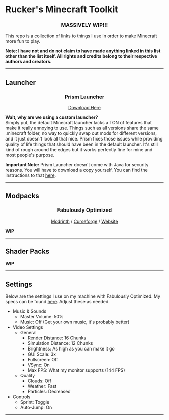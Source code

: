 # Rucker's Minecraft Toolkit
<h3 align="center"><b>MASSIVELY WIP!!!</h3></b>  

This repo is a collection of links to things I use in order to make Minecraft more fun to play.  
  
<b>Note: I have not and do not claim to have made anything linked in this list other than the list itself. All rights and credits belong to their respective authors and creators.</b>  

--------------------
## Launcher
<h3 align="center">Prism Launcher</h3>  
<p align="center"><a href="https://github.com/PrismLauncher/PrismLauncher/releases/latest" target="_blank">Download Here</a></p>  
  
<b>Wait, why are we using a custom launcher?</b>  
Simply put, the default Minecraft launcher lacks a TON of features that make it really annoying to use. Things such as all versions share the same .minecraft folder, no way to quickly swap out mods for different versions, and it just doesn't look all that nice. Prism fixes those issues while providing quality of life things that should have been in the default launcher. It's still kind of rough around the edges but it works perfectly fine for mine and most people's purpose.

<b>Important Note:</b> Prism Launcher doesn't come with Java for security reasons. You will have to download a copy yourself. You can find the instructions to that [here](https://prismlauncher.org/wiki/getting-started/installing-java/).

--------------------
## Modpacks
<h3 align="center">Fabulously Optimized</h3>  
<p align="center"><a href="https://modrinth.com/modpack/fabulously-optimized" target="_blank">Modrinth</a> / <a href="https://www.curseforge.com/minecraft/modpacks/fabulously-optimized" target="_blank">Curseforge</a> / <a href="https://fabulously-optimized.gitbook.io/modpack/" target="_blank">Website</a></p>

<b>WIP</b>

--------------------
## Shader Packs

<b>WIP</b>

--------------------
## Settings

Below are the settings I use on my machine with Fabulously Optimized. My specs can be found [here](https://us-east-1.tixte.net/uploads/screenshots.blueberry.moe/Speccy64_jmr2W7nmbX.png). Adjust these as needed.

- Music & Sounds
	- Master Volume: 50%
	- Music: Off (Get your own music, it's probably better)
- Video Settings
	- General
		- Render Distance: 16 Chunks
		- Simulation Distance: 12 Chunks
		- Brightness: As high as you can make it go
		- GUI Scale: 3x
		- Fullscreen: Off
		- VSync: On
		- Max FPS: What my monitor supports (144 FPS)
	- Quality
		- Clouds: Off
		- Weather: Fast
		- Particles: Decreased
- Controls
	- Sprint: Toggle
	- Auto-Jump: On

--------------------
